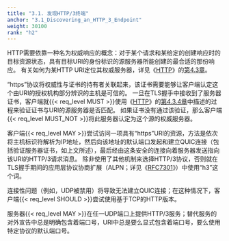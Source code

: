 ```yaml
---
title: "3.1. 发现HTTP/3终端"
anchor: "3.1_Discovering_an_HTTP_3_Endpoint"
weight: 30100
rank: "h2"
---
```


HTTP需要依靠一种名为权威响应的概念：对于某个请求和某给定的创建响应时的目标资源状态，具有目标URI的身份标识的源服务器所能创建的最合适的那份响应。
有关如何为某HTTP URI定位其权威服务器，详见《[HTTP](https://www.rfc-editor.org/info/rfc9110)》的[第4.3章](https://www.rfc-editor.org/rfc/rfc9110#section-4.3)。

“https”协议将权威性与证书的持有者关联起来，该证书需要能够让客户端认定这个由URI的授权机构部分辨识的主机是可信的。
一旦在TLS握手中接收到了服务器证书，客户端就{{< req_level MUST >}}使用《[HTTP](https://www.rfc-editor.org/info/rfc9110)》的[第4.3.4章](https://www.rfc-editor.org/rfc/rfc9110#section-4.3.4)中描述的过程来验证证书与URI的源服务器是否匹配。
如果证书没有通过该验证，那么客户端{{< req_level MUST_NOT >}}将此服务器认定为这个源的权威服务器。

客户端{{< req_level MAY >}}尝试访问一项具有“https”URI的资源，方法是依次将主机标识符解析为IP地址，然后向该地址的默认端口发起和建立QUIC连接（包括验证服务器证书，如上文所述），最后经由这条安全的连接向着服务器发送指向该URI的HTTP/3请求消息。
除非使用了其他机制来选择HTTP/3协议，否则就在TLS握手期间的应用层协议协商扩展（ALPN；详见《[RFC7301](https://www.rfc-editor.org/info/rfc7301)》）中使用“h3”这个词。

连接性问题（例如，UDP被禁用）将导致无法建立QUIC连接；在这种情况下，客户端{{< req_level SHOULD >}}尝试使用基于TCP的HTTP版本。

服务器{{< req_level MAY >}}在任一UDP端口上提供HTTP/3服务；替代服务的对外宣告中总是明确包含着端口号，URI中总是要么显式包含着端口号，要么使用特定协议的默认端口号。
